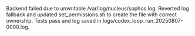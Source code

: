Backend failed due to unwritable /var/log/nucleus/sophos.log.
Reverted log fallback and updated set_permissions.sh to create the file with
correct ownership. Tests pass and log saved in logs/codex_loop_run_20250807-0000.log.
